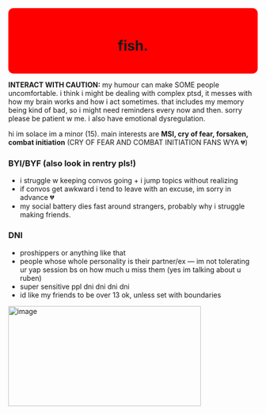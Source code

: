 <div style="background-color: red; padding: 20px; border-radius: 10px;">
  <h1 align="center">fish.</h1>
</div>

<p><b>INTERACT WITH CAUTION:</b> my humour can make SOME people uncomfortable. i think i might be dealing with complex ptsd, it messes with how my brain works and how i act sometimes. that includes my memory being kind of bad, so i might need reminders every now and then. sorry please be patient w me. i also have emotional dysregulation.</p></p>

<p>hi im solace im a minor (15). main interests are <b>MSI, cry of fear, forsaken, combat initiation</b> (CRY OF FEAR AND COMBAT INITIATION FANS WYA 💔)</p>

<h3>BYI/BYF (also look in rentry pls!)</h3>
<ul>
  <li>i struggle w keeping convos going + i jump topics without realizing</li>
  <li>if convos get awkward i tend to leave with an excuse, im sorry in advance 💔</li>
  <LI>my social battery dies fast around strangers, probably why i struggle making friends.</LI>
</ul>
</ul>

<h3>DNI</h3>
<ul>
  <li>proshippers or anything like that</li>
  <li>people whose whole personality is their partner/ex — im not tolerating ur yap session bs on how much u miss them (yes im talking about u ruben)</li>
  <li>super sensitive ppl dni dni dni dni</li>
  <li>id like my friends to be over 13 ok, unless set with boundaries</li>
</ul>

<img width="389" height="202" alt="image" src="https://github.com/user-attachments/assets/a81c0733-428a-4a3c-af94-0b7002c6649d" />
